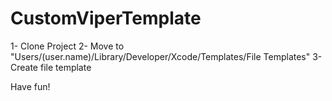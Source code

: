 # CustomViperTemplate

1- Clone Project
2- Move to "Users/(user.name)/Library/Developer/Xcode/Templates/File Templates"
3- Create file template

Have fun!
